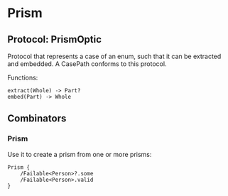 # Prism

## Protocol: PrismOptic

Protocol that represents a case of an enum, such that it can be extracted and embedded. A CasePath conforms to this protocol.

Functions:

```
extract(Whole) -> Part?
embed(Part) -> Whole
```

## Combinators

### Prism

Use it to create a prism from one or more prisms:

```
Prism {
	/Failable<Person>?.some
	/Failable<Person>.valid
}
```
